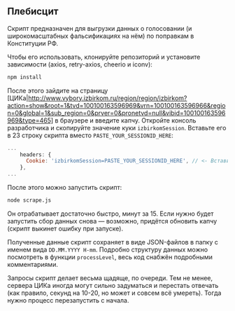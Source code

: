 ## Плебисцит

Скрипт предназначен для выгрузки данных о голосовании (и широкомасштабных фальсификациях на нём) по поправкам в Конституции РФ.

Чтобы его использовать, клонируйте репозиторий и установите зависимости (axios, retry-axios, cheerio и iconv):

```bash
npm install
```

После этого зайдите на страницу [ЦИКа|http://www.vybory.izbirkom.ru/region/region/izbirkom?action=show&root=1&tvd=100100163596969&vrn=100100163596966&region=0&global=1&sub_region=0&prver=0&pronetvd=null&vibid=100100163596969&type=465] в браузере и введите капчу. Откройте консоль разработчика и скопируйте значение куки `izbirkomSession`. Вставьте его в 23 строку скрипта вместо `PASTE_YOUR_SESSIONID_HERE`:

```javascript
...
    headers: {
      Cookie: 'izbirkomSession=PASTE_YOUR_SESSIONID_HERE', // <- Вставить куку после ввода капчи из браузера
    },
...
```

После этого можно запустить скрипт:
```bash
node scrape.js
```

Он отрабатывает достаточно быстро, минут за 15. Если нужно будет запустить сбор данных снова — возможно, придётся обновить капчу (скрипт выкинет ошибку при запуске).

Полученные данные скрипт сохраняет в виде JSON-файлов в папку с именем вида `DD.MM.YYYY H-mm`. Подробно структуру данных можно посмотреть в функции `processLevel`, весь код снабжён подробными комментариями. 

Запросы скрипт делает весьма щадяще, по очереди. Тем не менее, сервера ЦИКа иногда могут сильно задуматься и перестать отвечать (как правило, секунд на 10-20, но может и совсем всё умереть). Тогда нужно процесс перезапустить с начала.